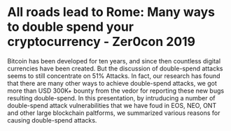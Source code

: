 # All roads lead to Rome: Many ways to double spend your cryptocurrency - Zer0con 2019



Bitcoin has been developed for ten years, and since then countless digital currencies have been created. But the discussion of double-spend attacks seems to still concentrate on 51% Attacks. In fact, our research has found that there are many other ways to achieve double-spend attacks, we got more than USD 300K+ bounty from the vedor for reporting these new bugs resulting double-spend. In this presentation, by intruducing a number of double-spend attack vulnerabilities that we have foud in EOS, NEO, ONT and other large blockchain paltforms, we summarized various reasons for causing double-spend attacks.
